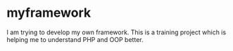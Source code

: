 # myframework
I am trying to develop my own framework. This is a training project which is helping me to  understand PHP and OOP better.
